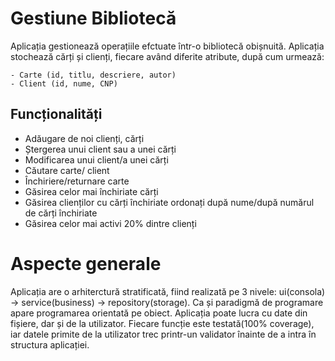 # Gestiune Bibliotecă

Aplicația gestionează operațiile efctuate într-o bibliotecă obișnuită. Aplicația stochează cărți și clienți, fiecare având diferite atribute, după cum urmează:

    - Carte (id, titlu, descriere, autor)
    - Client (id, nume, CNP)

## Funcționalități
- Adăugare de noi clienți, cărți
- Ștergerea unui client sau a unei cărți
- Modificarea unui client/a unei cărți
- Căutare carte/ client 
- Închiriere/returnare carte
- Găsirea celor mai închiriate cărți
- Găsirea clienților cu cărți închiriate ordonați după nume/după numărul de cărți închiriate
- Găsirea celor mai activi 20% dintre clienți 

# Aspecte generale
Aplicația are o arhiterctură stratificată, fiind realizată pe 3 nivele: ui(consola) -> service(business) -> repository(storage).
Ca și paradigmă de programare apare programarea orientată pe obiect. Aplicația poate lucra cu date din fișiere, dar și de la utilizator. Fiecare funcție este testată(100% coverage), iar datele primite de la utilizator trec printr-un validator înainte de a intra în structura aplicației.  
